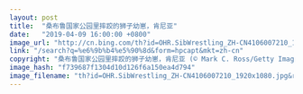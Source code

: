 ```yaml
---
layout: post
title:  "桑布鲁国家公园里摔跤的狮子幼崽，肯尼亚"
date:   "2019-04-09 16:00:00 +0800"
image_url: "http://cn.bing.com/th?id=OHR.SibWrestling_ZH-CN4106007210_1920x1080.jpg&rf=LaDigue_1920x1080.jpg&pid=hp"
link: "/search?q=%e6%9b%b4%e5%90%8d&form=hpcapt&mkt=zh-cn"
copyright: "桑布鲁国家公园里摔跤的狮子幼崽，肯尼亚 (© Mark C. Ross/Getty Images)"
image_hash: "f739687f1304d10d126f6a150ea4d794"
image_filename: "th?id=OHR.SibWrestling_ZH-CN4106007210_1920x1080.jpg&rf=LaDigue_1920x1080.jpg&pid=hp"
---
```

